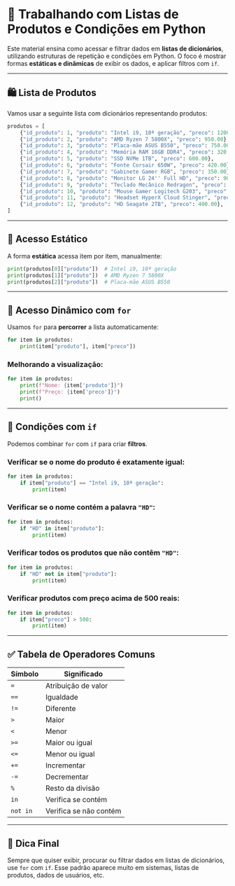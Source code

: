 # 🧰 Trabalhando com Listas de Produtos e Condições em Python

Este material ensina como acessar e filtrar dados em **listas de dicionários**, 
utilizando estruturas de repetição e condições em Python. O foco é mostrar 
formas **estáticas e dinâmicas** de exibir os dados, e aplicar filtros com `if`.

---

## 🛍️ Lista de Produtos

Vamos usar a seguinte lista com dicionários representando produtos:

```python
produtos = [
    {"id_produto": 1, "produto": "Intel i9, 10ª geração", "preco": 1200.00},
    {"id_produto": 2, "produto": "AMD Ryzen 7 5800X", "preco": 950.00},
    {"id_produto": 3, "produto": "Placa-mãe ASUS B550", "preco": 750.00},
    {"id_produto": 4, "produto": "Memória RAM 16GB DDR4", "preco": 320.00},
    {"id_produto": 5, "produto": "SSD NVMe 1TB", "preco": 600.00},
    {"id_produto": 6, "produto": "Fonte Corsair 650W", "preco": 420.00},
    {"id_produto": 7, "produto": "Gabinete Gamer RGB", "preco": 350.00},
    {"id_produto": 8, "produto": "Monitor LG 24'' Full HD", "preco": 900.00},
    {"id_produto": 9, "produto": "Teclado Mecânico Redragon", "preco": 250.00},
    {"id_produto": 10, "produto": "Mouse Gamer Logitech G203", "preco": 180.00},
    {"id_produto": 11, "produto": "Headset HyperX Cloud Stinger", "preco": 320.00},
    {"id_produto": 12, "produto": "HD Seagate 2TB", "preco": 400.00},
]
```

---

## 📌 Acesso Estático

A forma **estática** acessa item por item, manualmente:

```python
print(produtos[0]["produto"])  # Intel i9, 10ª geração
print(produtos[1]["produto"])  # AMD Ryzen 7 5800X
print(produtos[2]["produto"])  # Placa-mãe ASUS B550
```

---

## 🔁 Acesso Dinâmico com `for`

Usamos `for` para **percorrer** a lista automaticamente:

```python
for item in produtos:
    print(item["produto"], item["preco"])
```

### Melhorando a visualização:

```python
for item in produtos:
    print(f"Nome: {item['produto']}")
    print(f"Preço: {item['preco']}")
    print()
```

---

## 🧠 Condições com `if`

Podemos combinar `for` com `if` para criar **filtros**.

### Verificar se o nome do produto é exatamente igual:

```python
for item in produtos:
    if item["produto"] == "Intel i9, 10ª geração":
        print(item)
```

### Verificar se o nome **contém** a palavra `"HD"`:

```python
for item in produtos:
    if "HD" in item["produto"]:
        print(item)
```

### Verificar todos os produtos que **não contêm** `"HD"`:

```python
for item in produtos:
    if "HD" not in item["produto"]:
        print(item)
```

### Verificar produtos com preço acima de 500 reais:

```python
for item in produtos:
    if item["preco"] > 500:
        print(item)
```

---

## ✅ Tabela de Operadores Comuns

| Símbolo | Significado              |
|---------|--------------------------|
| `=`     | Atribuição de valor      |
| `==`    | Igualdade                |
| `!=`    | Diferente                |
| `>`     | Maior                    |
| `<`     | Menor                    |
| `>=`    | Maior ou igual           |
| `<=`    | Menor ou igual           |
| `+=`    | Incrementar              |
| `-=`    | Decrementar              |
| `%`     | Resto da divisão         |
| `in`    | Verifica se contém       |
| `not in`| Verifica se não contém   |

---

## 📝 Dica Final

Sempre que quiser exibir, procurar ou filtrar dados em listas de dicionários, 
use `for` com `if`. Esse padrão aparece muito em sistemas, listas de produtos, 
dados de usuários, etc.